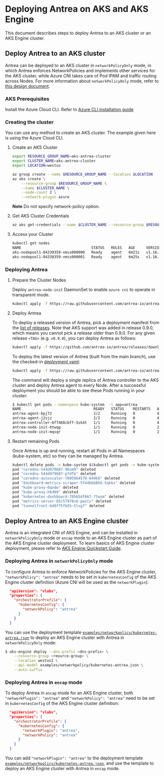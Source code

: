# Deploying Antrea on AKS and AKS Engine

This document describes steps to deploy Antrea to an AKS cluster or an AKS
Engine cluster.

## Deploy Antrea to an AKS cluster

Antrea can be deployed to an AKS cluster in `networkPolicyOnly` mode, in which
Antrea enforces NetworkPolicies and implements other services for the AKS
cluster, while Azure CNI takes care of Pod IPAM and traffic routing across Nodes.
For more information about `networkPolicyOnly` mode, refer to [this design document](design/policy-only.md).

### AKS Prerequisites

Install the Azure Cloud CLI. Refer to [Azure CLI installation guide](https://docs.microsoft.com/en-us/cli/azure/install-azure-cli?view=azure-cli-latest)

### Creating the cluster

You can use any method to create an AKS cluster. The example given here is using the Azure Cloud CLI.

1. Create an AKS Cluster

    ```bash
    export RESOURCE_GROUP_NAME=aks-antrea-cluster
    export CLUSTER_NAME=aks-antrea-cluster
    export LOCATION=westus

    az group create --name $RESOURCE_GROUP_NAME --location $LOCATION
    az aks create \
        --resource-group $RESOURCE_GROUP_NAME \
        --name $CLUSTER_NAME \
        --node-count 2 \
        --network-plugin azure
    ```

    **Note** Do not specify network-policy option.

2. Get AKS Cluster Credentials

   ```bash
   az aks get-credentials --name $CLUSTER_NAME --resource-group $RESOURCE_GROUP_NAME
   ```

3. Access your Cluster

    ```bash
    kubectl get nodes
    NAME                                STATUS   ROLES   AGE     VERSION
    aks-nodepool1-84330359-vmss000000   Ready    agent   6m21s   v1.16.10
    aks-nodepool1-84330359-vmss000001   Ready    agent   6m25s   v1.16.10
    ```

### Deploying Antrea

1. Prepare the Cluster Nodes

    Deploy ``antrea-node-init`` DaemonSet to enable ``azure cni`` to operate in transparent mode.

    ```bash
    kubectl apply -f https://raw.githubusercontent.com/antrea-io/antrea/main/build/yamls/antrea-aks-node-init.yml
    ```

2. Deploy Antrea

    To deploy a released version of Antrea, pick a deployment manifest from the
[list of releases](https://github.com/antrea-io/antrea/releases).
Note that AKS support was added in release 0.9.0, which means you cannot
pick a release older than 0.9.0. For any given release `<TAG>` (e.g. `v0.9.0`),
you can deploy Antrea as follows:

    ```bash
    kubectl apply -f https://github.com/antrea-io/antrea/releases/download/<TAG>/antrea-aks.yml
    ```

    To deploy the latest version of Antrea (built from the main branch), use the
checked-in [deployment yaml](https://github.com/antrea-io/antrea/blob/v1.13.4/build/yamls/antrea-aks.yml):

    ```bash
    kubectl apply -f https://raw.githubusercontent.com/antrea-io/antrea/main/build/yamls/antrea-aks.yml
    ```

    The command will deploy a single replica of Antrea controller to the AKS
cluster and deploy Antrea agent to every Node. After a successful deployment
you should be able to see these Pods running in your cluster:

    ```bash
    $ kubectl get pods --namespace kube-system  -l app=antrea
    NAME                                 READY   STATUS    RESTARTS   AGE
    antrea-agent-bpj72                   2/2     Running   0          40s
    antrea-agent-j2sjz                   2/2     Running   0          40s
    antrea-controller-6f7468cbff-5sk4t   1/1     Running   0          43s
    antrea-node-init-6twqg               1/1     Running   0          2m
    antrea-node-init-mqsqr               1/1     Running   0          2m
    ```

3. Restart remaining Pods

    Once Antrea is up and running, restart all Pods in all Namespaces (kube-system, etc) so they can be managed by Antrea.

    ```bash
    kubectl delete pods -n kube-system $(kubectl get pods -n kube-system -o custom-columns=NAME:.metadata.name,HOSTNETWORK:.spec.hostNetwork --no-headers=true | grep '<none>' | awk '{ print $1 }')
    pod "coredns-544d979687-96xm9" deleted
    pod "coredns-544d979687-p7dfb" deleted
    pod "coredns-autoscaler-78959b4578-849k8" deleted
    pod "dashboard-metrics-scraper-5f44bbb8b5-5qkkx" deleted
    pod "kube-proxy-6qxdw" deleted
    pod "kube-proxy-h6d89" deleted
    pod "kubernetes-dashboard-785654f667-7twsm" deleted
    pod "metrics-server-85c57978c6-pwzcx" deleted
    pod "tunnelfront-649ff5fb55-5lxg7" deleted
    ```

## Deploy Antrea to an AKS Engine cluster

Antrea is an integrated CNI of AKS Engine, and can be installed in
`networkPolicyOnly` mode or `encap` mode to an AKS Engine cluster as part of the
AKS Engine cluster deployment. To learn basics of AKS Engine cluster deployment,
please refer to [AKS Engine Quickstart Guide](https://github.com/Azure/aks-engine/blob/master/docs/tutorials/quickstart.md).

### Deploying Antrea in `networkPolicyOnly` mode

To configure Antrea to enforce NetworkPolicies for the AKS Engine cluster,
`"networkPolicy": "antrea"` needs to be set in `kubernetesConfig` of the AKS
Engine cluster definition (Azure CNI will be used as the `networkPlugin`):

```json
  "apiVersion": "vlabs",
  "properties": {
    "orchestratorProfile": {
      "kubernetesConfig": {
        "networkPolicy": "antrea"
      }
    }
  }
```

You can use the deployment template
[`examples/networkpolicy/kubernetes-antrea.json`](https://github.com/Azure/aks-engine/blob/master/examples/networkpolicy/kubernetes-antrea.json)
to deploy an AKS Engine cluster with Antrea in `networkPolicyOnly` mode:

```bash
$ aks-engine deploy --dns-prefix <dns-prefix> \
    --resource-group <reource-group> \
    --location westus2 \
    --api-model examples/networkpolicy/kubernetes-antrea.json \
    --auto-suffix
```

### Deploying Antrea in `encap` mode

To deploy Antrea in `encap` mode for an AKS Engine cluster, both
`"networkPlugin": "antrea"` and `"networkPolicy": "antrea"` need to be set in
`kubernetesConfig` of the AKS Engine cluster definition:

```json
  "apiVersion": "vlabs",
  "properties": {
    "orchestratorProfile": {
      "kubernetesConfig": {
        "networkPlugin": "antrea",
        "networkPolicy": "antrea"
      }
    }
  }
```

You can add `"networkPlugin": "antrea"` to the deployment template
[`examples/networkpolicy/kubernetes-antrea.json`](https://github.com/Azure/aks-engine/blob/master/examples/networkpolicy/kubernetes-antrea.json),
and use the template to deploy an AKS Engine cluster with Antrea in `encap`
mode.
